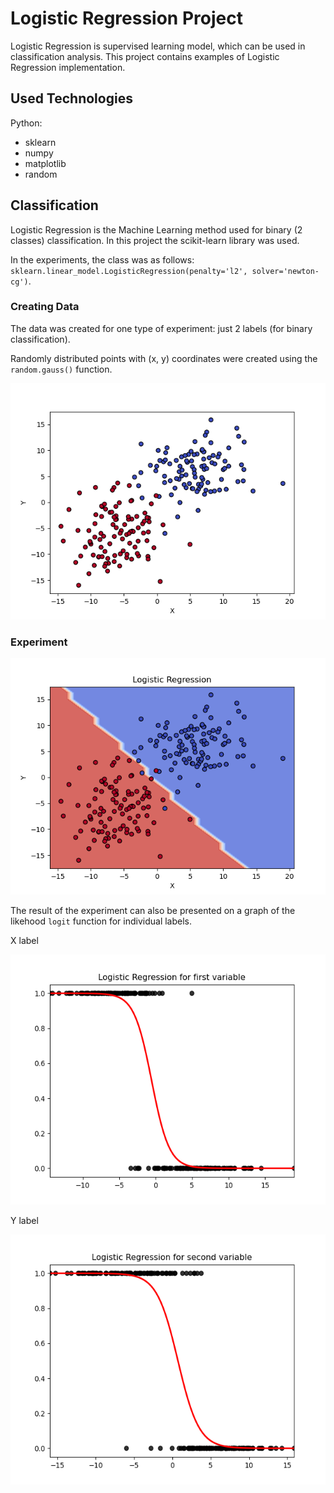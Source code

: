 # Logistic Regression Project

Logistic Regression is supervised learning model, which can be used in classification analysis.
This project contains examples of Logistic Regression implementation.

## Used Technologies

Python:
- sklearn
- numpy
- matplotlib
- random

## Classification

Logistic Regression is the Machine Learning method used for binary (2 classes) classification.
In this project the scikit-learn library was used.

In the experiments, the class was as follows: `sklearn.linear_model.LogisticRegression(penalty='l2', solver='newton-cg')`.

### Creating Data

The data was created for one type of experiment: just 2 labels (for binary classification).

Randomly distributed points with (x, y) coordinates were created using the `random.gauss()` function. 


![](./images/labels_raw.png)


### Experiment

![](./images/labels_logistic.png)

The result of the experiment can also be presented on a graph of the likehood `logit` function for individual labels.

X label

<img src="./images/logistic_1.png" width="540" height="400">

Y label

<img src="./images/logistic_2.png" width="540" height="400">
